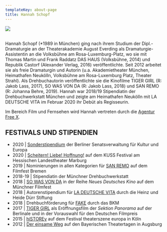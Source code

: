 ```yaml
---
templateKey: about-page
title: Hannah Schopf
---
```

![](/img/hs.jpg)

\
Hannah Schopf (*1989 in München) ging nach ihrem Studium der Dipl.-Dramaturgie an der Theaterakademie August Everding als Dramaturgie-Assistentin an die Volksbühne am Rosa-Luxemburg-Platz, wo sie mit Thomas Martin und Frank Raddatz  DAS HAUS (Volksbühne, 2014) und Republik Castorf (Alexander Verlag, 2016) veröffentlichte. Seit 2012 arbeitet sie als freie Dramaturgin und Autorin (u.a. Akademietheater München, Heimathafen Neukölln, Volksbühne am Rosa-Luxemburg Platz, Theater Strahl). Als Drehbuchautorin veröffentlichte sie die Kinofilme TIGER GIRL (R: Jakob Lass, 2017), SO WAS VON DA (R: Jakob Lass, 2018) und SAN REMO (R: Johanna Behre, 2019). Hannah war 2018/19 Stipendiatin der Drehbuchwerkstatt München und zeigte am Heimathafen Neukölln mit LA DEUTSCHE VITA im Februar 2020 ihr Debüt als Regisseurin.

Im Bereich Film und Fernsehen wird Hannah vertreten durch die [Agentur Free X](https://www.freex.de/index.php/agentur/autoren/316-schopf,-hannah.html).

## FESTIVALS UND STIPENDIEN

* 2020 | [Sonderstipendium](https://stipendium.kulturprojekte.berlin/de/home/) der Berliner Senatsverwaltung für Kultur und Europa
* 2020 | [Scheitern! Liebe! Hoffnung!](https://www.hannah-schopf.com/projects/scheitern-liebe-hoffnung/) auf dem KUSS Festival am Hessischen Landestheater Marburg
* 2019 | Nominierungen in allen Kategorien für [SAN REMO](/projects/san-remo/) auf dem Filmfest Bremen
* 2018-19 | Stipendiatin der Münchner Drehbuchwerkstatt
* 2018 | [SO WAS VON DA](/projects/so-was-von-da/) in der Reihe *Neues Deutsches Kino* auf dem Münchner Filmfest
* 2018 | Autorenstipendium für [LA DEUTSCHE VITA](/projects/la-deutsche-vita/) durch die Heinz und Heide Dürr Stiftung
* 2018 | Drehbuchförderung für [FAKE](/projects/fake/) durch das BKM
* 2017 | [TIGER GIRL](/projects/tiger-girl/) als Eröffnungsfilm der *Sektion Panorama* auf der Berlinale und in der Vorauswahl für den Deutschen Filmpreis
* 2015 | [hiSTOREy](/projects/histor-e-y/) auf dem Festival theaterszene europa in Köln
* 2012 | [Der einsame Weg](https://www.hannah-schopf.com/projects/der-einsame-weg/) auf den Bayerischen Theatertagen in Augsburg